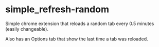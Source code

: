 # simple_refresh-random

Simple chrome extension that reloads a random tab every 0.5 minutes (easily changeable).

Also has an Options tab that show the last time a tab was reloaded.

